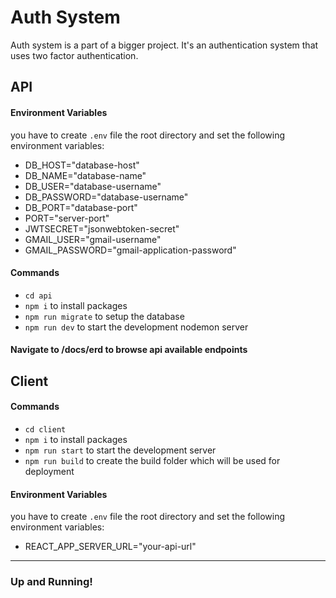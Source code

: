 # Auth System
Auth system is a part of a bigger project. It's an authentication system that uses two factor authentication.

## API

#### Environment Variables
you have to create `.env` file the root directory and set the following environment variables: 
- DB_HOST="database-host"
- DB_NAME="database-name"
- DB_USER="database-username"
- DB_PASSWORD="database-username"
- DB_PORT="database-port"
- PORT="server-port"
- JWTSECRET="jsonwebtoken-secret"
- GMAIL_USER="gmail-username"
- GMAIL_PASSWORD="gmail-application-password"

#### Commands
- `cd api`
- `npm i` to install packages
- `npm run migrate` to setup the database
- `npm run dev` to start the development nodemon server

#### Navigate to /docs/erd to browse api available endpoints


## Client
#### Commands
- `cd client`
- `npm i` to install packages
- `npm run start` to start the development server
- `npm run build` to create the build folder which will be used for deployment

#### Environment Variables
you have to create `.env` file the root directory and set the following environment variables: 
- REACT_APP_SERVER_URL="your-api-url"

---------------------

### Up and Running!